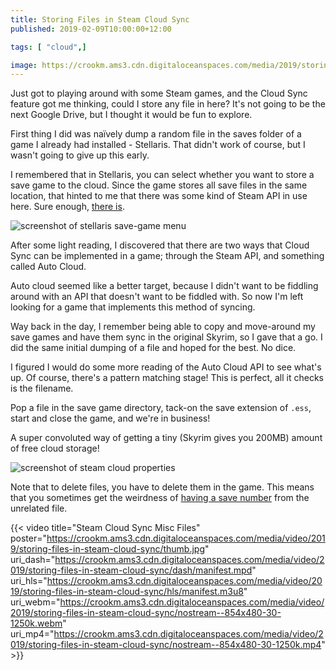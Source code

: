 ```yaml
---
title: Storing Files in Steam Cloud Sync
published: 2019-02-09T10:00:00+12:00

tags: [ "cloud",]

image: https://crookm.ams3.cdn.digitaloceanspaces.com/media/2019/storing-files-in-steam-cloud-sync--3c668ad9-a718-4f1d-b310-dbb1813abc50.png
---
```


Just got to playing around with some Steam games, and the Cloud Sync feature got me thinking, could I store any file in here? It's not going to be the next Google Drive, but I thought it would be fun to explore.

First thing I did was naïvely dump a random file in the saves folder of a game I already had installed - Stellaris. That didn't work of course, but I wasn't going to give up this early.

I remembered that in Stellaris, you can select whether you want to store a save game to the cloud. Since the game stores all save files in the same location, that hinted to me that there was some kind of Steam API in use here. Sure enough, [there is](https://partner.steamgames.com/doc/features/cloud).

![screenshot of stellaris save-game menu](https://crookm.ams3.cdn.digitaloceanspaces.com/media/2019/storing-files-in-steam-cloud-sync--98b90a6b-c0c3-4ffe-851c-e7f4b6534dba.jpg)

After some light reading, I discovered that there are two ways that Cloud Sync can be implemented in a game; through the Steam API, and something called Auto Cloud.

Auto cloud seemed like a better target, because I didn't want to be fiddling around with an API that doesn't want to be fiddled with. So now I'm left looking for a game that implements this method of syncing.

Way back in the day, I remember being able to copy and move-around my save games and have them sync in the original Skyrim, so I gave that a go. I did the same initial dumping of a file and hoped for the best. No dice.

I figured I would do some more reading of the Auto Cloud API to see what's up. Of course, there's a pattern matching stage! This is perfect, all it checks is the filename.

Pop a file in the save game directory, tack-on the save extension of `.ess`, start and close the game, and we're in business!

A super convoluted way of getting a tiny (Skyrim gives you 200MB) amount of free cloud storage!

![screenshot of steam cloud properties](https://crookm.ams3.cdn.digitaloceanspaces.com/media/2019/storing-files-in-steam-cloud-sync--87714ffe-9ef7-480b-827d-01b9b0a067b9.png)

Note that to delete files, you have to delete them in the game. This means that you sometimes get the weirdness of [having a save number](https://crookm.ams3.cdn.digitaloceanspaces.com/media/2019/storing-files-in-steam-cloud-sync--9375307a-6f6f-4fc8-b29e-4ae5a83e612a.jpg) from the unrelated file.

{{< video
title="Steam Cloud Sync Misc Files"
poster="https://crookm.ams3.cdn.digitaloceanspaces.com/media/video/2019/storing-files-in-steam-cloud-sync/thumb.jpg" 
uri_dash="https://crookm.ams3.cdn.digitaloceanspaces.com/media/video/2019/storing-files-in-steam-cloud-sync/dash/manifest.mpd"
uri_hls="https://crookm.ams3.cdn.digitaloceanspaces.com/media/video/2019/storing-files-in-steam-cloud-sync/hls/manifest.m3u8"
uri_webm="https://crookm.ams3.cdn.digitaloceanspaces.com/media/video/2019/storing-files-in-steam-cloud-sync/nostream--854x480-30-1250k.webm"
uri_mp4="https://crookm.ams3.cdn.digitaloceanspaces.com/media/video/2019/storing-files-in-steam-cloud-sync/nostream--854x480-30-1250k.mp4" >}}
